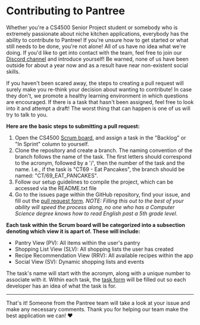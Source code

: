 # Contributing to Pantree

Whether you're a CS4500 Senior Project student or somebody who is extremely passionate about niche kitchen applications, everybody has the ability to contribute to Pantree! If you're unsure how to get started or what still needs to be done, you're not alone! All of us have no idea what we're doing. If you'd like to get into contact with the team, feel free to join our [Discord channel](https://discord.gg/n4pzrTGPQJ) and introduce yourself! Be warned, none of us have been outside for about a year now and as a result have near non-existent social skills. 

  If you haven't been scared away, the steps to creating a pull request will surely make you re-think your decision about wanting to contribute! In case they don't, we promote a healthy learning environment in which questions are encouraged. If there is a task that hasn't been assigned, feel free to look into it and attempt a draft! The worst thing that can happen is one of us will try to talk to you.


**Here are the basic steps to submitting a pull request:**

  1. Open the CS4500 [Scrum board](https://github.com/Theauxm/Pantree/projects/2), and assign a task in the "Backlog" or "In Sprint" column to yourself. 
  2. Clone the repository and create a branch. The naming convention of the branch follows the name of the task. The first letters should correspond to the acronym, followed by a '/', then the number of the task and the name. I.e., if the task is "CT69 - Eat Pancakes", the branch should be named: "CT/69_EAT_PANCAKES".
  3. Follow our setup guidelines to compile the project, which can be accessed via the README.txt file
  4. Go to the issues page within the GitHub repository, find your issue, and fill out the [pull request form](https://docs.google.com/document/d/1R4cbKbxN26LJqt4yaYjbfqdAbc3Unhsxnh0U967ei4c/edit?usp=sharing). *NOTE: Filling this out to the best of your ability will speed the process along, no one who has a Computer Science degree knows how to read English past a 5th grade level.*


**Each task within the Scrum board will be categorized into a subsection denoting which view it is apart of. These will include:**
  - Pantry View (PV): All items within the user's pantry
  - Shopping List View (SLV): All shopping lists the user has created
  - Recipe Recommendation View (RRV): All available recipes within the app
  - Social View (SV): Dynamic shopping lists and events

The task's name will start with the acronym, along with a unique number to associate with it. Within each task, the [task form](https://docs.google.com/document/d/1XMjXoHocey8QCICZziE2Ia0_UgGrKt38Pvrd6G--DG0/edit?usp=sharing) will be filled out so each developer has an idea of what the task is for. 

---

That's it! Someone from the Pantree team will take a look at your issue and make any necessary comments. Thank you for helping our team make the best application we can! ♥
